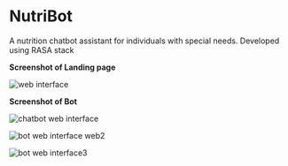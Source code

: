# NutriBot
A nutrition chatbot assistant for individuals with special needs. Developed using RASA stack

**Screenshot of Landing page**

![web interface](https://user-images.githubusercontent.com/42536943/126769647-c9e3cba7-1a89-481d-a768-34c5152d3470.JPG)

**Screenshot of Bot**

![chatbot web interface](https://user-images.githubusercontent.com/42536943/126769050-6cc62212-2e9a-44f3-84b5-b08f1104b1dd.JPG)


![bot web interface web2](https://user-images.githubusercontent.com/42536943/126769260-494e6a66-abb8-4d5e-bced-5a741ae991f3.JPG)


![bot web interface3](https://user-images.githubusercontent.com/42536943/126769408-5cb7d8b9-d7d4-46a6-9abc-32c96ed759fd.JPG)
